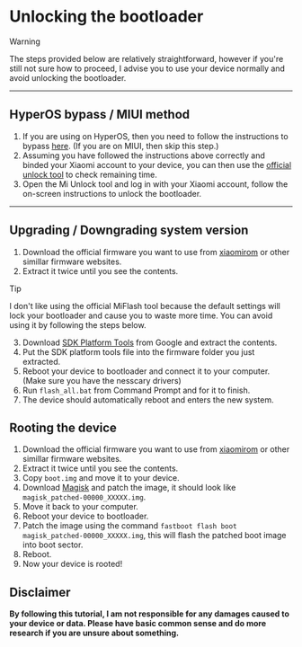 # Unlocking the bootloader
> [!WARNING]
> The steps provided below are relatively straightforward, however if you're still not sure how to proceed, I advise you to use your device normally and avoid unlocking the bootloader.
---
## HyperOS bypass / MIUI method
1. If you are using on HyperOS, then you need to follow the instructions to bypass [here](https://github.com/MlgmXyysd/Xiaomi-HyperOS-BootLoader-Bypass?tab=readme-ov-file#%EF%B8%8F-how-to-use). (If you are on MIUI, then skip this step.)
2. Assuming you have followed the instructions above correctly and binded your Xiaomi account to your device, you can then use the [official unlock tool](https://en.miui.com/unlock/index.html) to check remaining time.
3. Open the Mi Unlock tool and log in with your Xiaomi account, follow the on-screen instructions to unlock the bootloader.
---
## Upgrading / Downgrading system version
1. Download the official firmware you want to use from [xiaomirom](https://xiaomirom.com/en/) or other simillar firmware websites.
2. Extract it twice until you see the contents.
> [!TIP]
> I don't like using the official MiFlash tool because the default settings will lock your bootloader and cause you to waste more time. You can avoid using it by following the steps below.
3. Download [SDK Platform Tools](https://developer.android.com/tools/releases/platform-tools) from Google and extract the contents.
4. Put the SDK platform tools file into the firmware folder you just extracted.
5. Reboot your device to bootloader and connect it to your computer. (Make sure you have the nesscary drivers)
6. Run `flash_all.bat` from Command Prompt and for it to finish.
7. The device should automatically reboot and enters the new system.

## Rooting the device
1. Download the official firmware you want to use from [xiaomirom](https://xiaomirom.com/en/) or other simillar firmware websites.
2. Extract it twice until you see the contents.
3. Copy `boot.img` and move it to your device.
4. Download [Magisk](https://github.com/topjohnwu/Magisk/releases) and patch the image, it should look like `magisk_patched-00000_XXXXX.img`.
5. Move it back to your computer.
5. Reboot your device to bootloader.
6. Patch the image using the command `fastboot flash boot magisk_patched-00000_XXXXX.img`, this will flash the patched boot image into boot sector.
7. Reboot.
8. Now your device is rooted!

## Disclaimer
**By following this tutorial, I am not responsible for any damages caused to your device or data. Please have basic common sense and do more research if you are unsure about something.**
